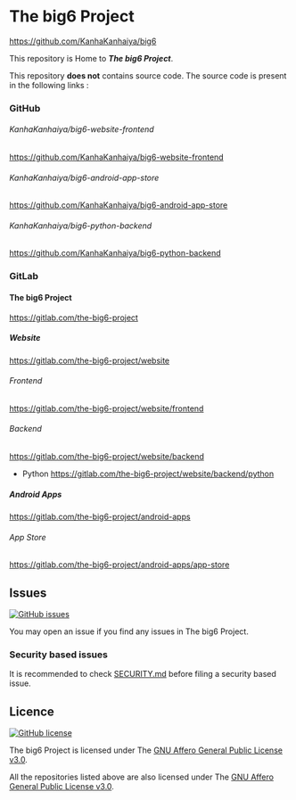 # The big6 Project
https://github.com/KanhaKanhaiya/big6

This repository is Home to ***The big6 Project***.

This repository **does not** contains source code. The source code is present in the following links :

### GitHub

###### KanhaKanhaiya/big6-website-frontend
https://github.com/KanhaKanhaiya/big6-website-frontend

###### KanhaKanhaiya/big6-android-app-store
https://github.com/KanhaKanhaiya/big6-android-app-store

###### KanhaKanhaiya/big6-python-backend
https://github.com/KanhaKanhaiya/big6-python-backend

### GitLab

#### The big6 Project
https://gitlab.com/the-big6-project

##### Website
https://gitlab.com/the-big6-project/website

###### Frontend 
https://gitlab.com/the-big6-project/website/frontend

###### Backend
https://gitlab.com/the-big6-project/website/backend

* Python
https://gitlab.com/the-big6-project/website/backend/python

##### Android Apps
https://gitlab.com/the-big6-project/android-apps

###### App Store
https://gitlab.com/the-big6-project/android-apps/app-store

## Issues 

[![GitHub issues](https://img.shields.io/github/issues/KanhaKanhaiya/big6?style=for-the-badge)](https://github.com/KanhaKanhaiya/big6/issues)

You may open an issue if you find any issues in The big6 Project.

### Security based issues

It is recommended to check [SECURITY.md](https://github.com/KanhaKanhaiya/big6/blob/main/SECURITY.md) before filing a security based issue.

## Licence 

[![GitHub license](https://img.shields.io/github/license/KanhaKanhaiya/big6?color=%2302db09&style=for-the-badge)](https://github.com/KanhaKanhaiya/big6/blob/main/LICENSE)

The big6 Project is licensed under The [GNU Affero General Public License v3.0](https://github.com/KanhaKanhaiya/big6/blob/main/LICENSE).

All the repositories listed above are also licensed under The [GNU Affero General Public License v3.0](https://github.com/KanhaKanhaiya/big6/blob/main/LICENSE).
